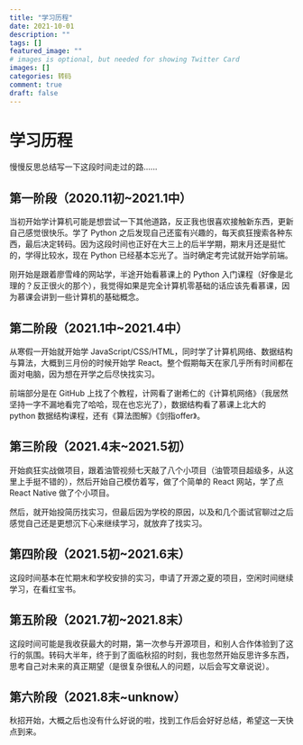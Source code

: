 ```yaml
---
title: "学习历程"
date: 2021-10-01
description: ""
tags: []
featured_image: ""
# images is optional, but needed for showing Twitter Card
images: []
categories: 转码
comment: true
draft: false
---
```


# 学习历程

慢慢反思总结写一下这段时间走过的路......

## 第一阶段（2020.11初~2021.1中）

当初开始学计算机可能是想尝试一下其他道路，反正我也很喜欢接触新东西，更新自己感觉很快乐。学了 Python 之后发现自己还蛮有兴趣的，每天疯狂搜索各种东西，最后决定转码。因为这段时间也正好在大三上的后半学期，期末月还是挺忙的，学得比较水，现在 Python 已经基本忘光了。当时确定考完试就开始学前端。

刚开始是跟着廖雪峰的网站学，半途开始看慕课上的 Python 入门课程（好像是北理的？反正很火的那个），我觉得如果是完全计算机零基础的话应该先看慕课，因为慕课会讲到一些计算机的基础概念。

## 第二阶段（2021.1中~2021.4中）

从寒假一开始就开始学 JavaScript/CSS/HTML，同时学了计算机网络、数据结构与算法，大概到三月份的时候开始学 React。整个假期每天在家几乎所有时间都在面对电脑，因为想在开学之后尽快找实习。

前端部分是在 GitHub 上找了个教程，计网看了谢希仁的《计算机网络》（我居然坚持一字不漏地看完了哈哈，现在也忘光了），数据结构看了慕课上北大的 python 数据结构课程，还有《算法图解》《剑指offer》。

## 第三阶段（2021.4末~2021.5初）

开始疯狂实战做项目，跟着油管视频七天敲了八个小项目（油管项目超级多，从这里上手挺不错的），然后开始自己模仿着写，做了个简单的 React 网站，学了点 React Native 做了个小项目。

然后，就开始投简历找实习，但最后因为学校的原因，以及和几个面试官聊过之后感觉自己还是更想沉下心来继续学习，就放弃了找实习。

## 第四阶段（2021.5初~2021.6末）

这段时间基本在忙期末和学校安排的实习，申请了开源之夏的项目，空闲时间继续学习，在看红宝书。

## 第五阶段（2021.7初~2021.8末）

这段时间可能是我收获最大的时期，第一次参与开源项目，和别人合作体验到了这行的氛围。转码大半年，终于到了面临秋招的时刻，我也忽然开始反思许多东西，思考自己对未来的真正期望（是很复杂很私人的问题，以后会写文章说说）。

## 第六阶段（2021.8末~unknow）

秋招开始，大概之后也没有什么好说的啦，找到工作后会好好总结，希望这一天快点到来。